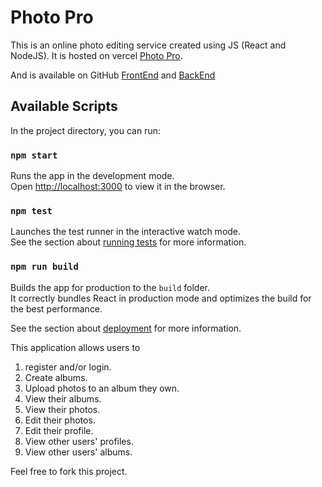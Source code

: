 # Photo Pro
This is an online photo editing service created using JS (React and NodeJS).
It is hosted on vercel [Photo Pro](https://photopro.vercel.app/).

And is available on GitHub [FrontEnd](https://github.com/Dennis7456/photopro) and [BackEnd](https://github.com/Dennis7456/photopro-backend)
## Available Scripts

In the project directory, you can run:

### `npm start`

Runs the app in the development mode.\
Open [http://localhost:3000](http://localhost:3000) to view it in the browser.

### `npm test`

Launches the test runner in the interactive watch mode.\
See the section about [running tests](https://facebook.github.io/create-react-app/docs/running-tests) for more information.

### `npm run build`

Builds the app for production to the `build` folder.\
It correctly bundles React in production mode and optimizes the build for the best performance.

See the section about [deployment](https://facebook.github.io/create-react-app/docs/deployment) for more information.

This application allows users to 
1. register and/or login.
2. Create albums.
3. Upload photos to an album they own.
4. View their albums.
5. View their photos.
6. Edit their photos.
7. Edit their profile.
8. View other users' profiles.
9. View other users' albums.

Feel free to fork this project.